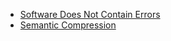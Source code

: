 -	[Software Does Not Contain Errors](https://tuukkapensala.com/files/software_does_not_contain_errors.txt)
-	[Semantic Compression](https://caseymuratori.com/blog_0015)
